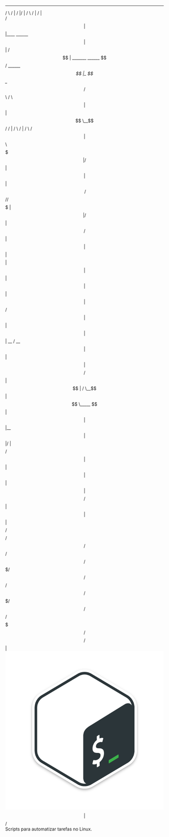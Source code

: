 
  ______   __                  __  __         ______                       __              __     
 /      \ /  |                /  |/  |       /      \                     /  |            /  |    
/$$$$$$  |$$ |____    ______  $$ |$$ |      /$$$$$$  |  _______   ______  $$/   ______   _$$ |_   
$$ \__$$/ $$      \  /      \ $$ |$$ |      $$ \__$$/  /       | /      \ /  | /      \ / $$   |  
$$      \ $$$$$$$  |/$$$$$$  |$$ |$$ |      $$      \ /$$$$$$$/ /$$$$$$  |$$ |/$$$$$$  |$$$$$$/   
 $$$$$$  |$$ |  $$ |$$    $$ |$$ |$$ |       $$$$$$  |$$ |      $$ |  $$/ $$ |$$ |  $$ |  $$ | __ 
/  \__$$ |$$ |  $$ |$$$$$$$$/ $$ |$$ |      /  \__$$ |$$ \_____ $$ |      $$ |$$ |__$$ |  $$ |/  |
$$    $$/ $$ |  $$ |$$       |$$ |$$ |      $$    $$/ $$       |$$ |      $$ |$$    $$/   $$  $$/ 
 $$$$$$/  $$/   $$/  $$$$$$$/ $$/ $$/        $$$$$$/   $$$$$$$/ $$/       $$/ $$$$$$$/     $$$$/  
                                                                              $$ |                
![](shell.png)                                                                              $$ |                
                                                                              $$/                 
Scripts para automatizar tarefas no Linux.
